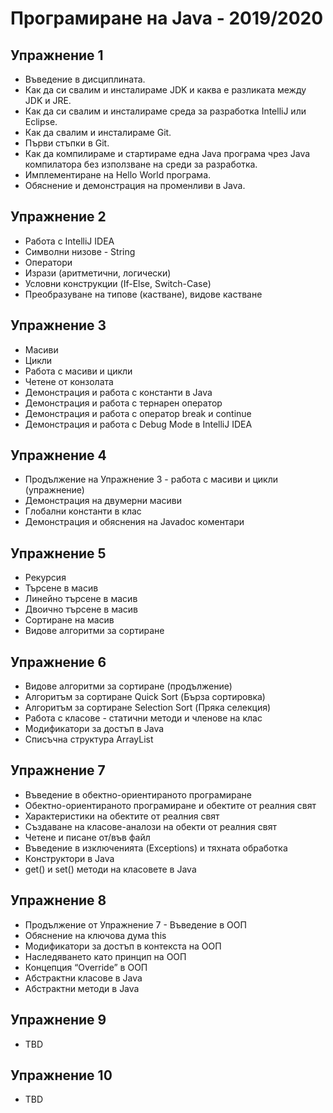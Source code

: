 # Програмиране на Java - 2019/2020


## Упражнение 1

- Въведение в дисциплината.
- Как да си свалим и инсталираме JDK и каква е разликата между JDK и JRE.
- Как да си свалим и инсталираме среда за разработка IntelliJ или Eclipse.
- Как да свалим и инсталираме Git.
- Първи стъпки в Git.
- Как да компилираме и стартираме една Java програма чрез Java компилатора без използване на среди за разработка.
- Имплементиране на Hello World програма.
- Обяснение и демонстрация на променливи в Java.


## Упражнение 2

- Работа с IntelliJ IDEA
- Символни низове - String
- Оператори
- Изрази (аритметични, логически)
- Условни конструкции (If-Else, Switch-Case)
- Преобразуване на типове (кастване), видове кастване


## Упражнение 3

- Масиви
- Цикли
- Работа с масиви и цикли
- Четене от конзолата
- Демонстрация и работа с константи в Java
- Демонстрация и работа с тернарен оператор
- Демонстрация и работа с оператор break и continue
- Демонстрация и работа с Debug Mode в IntelliJ IDEA


## Упражнение 4

- Продължение на Упражнение 3 - работа с масиви и цикли (упражнение)
- Демонстрация на двумерни масиви
- Глобални константи в клас
- Демонстрация и обяснения на Javadoc коментари


## Упражнение 5

- Рекурсия
- Търсене в масив
- Линейно търсене в масив
- Двоично търсене в масив
- Сортиране на масив
- Видове алгоритми за сортиране


## Упражнение 6

- Видове алгоритми за сортиране (продължение)
- Алгоритъм за сортиране Quick Sort (Бърза сортировка)
- Алгоритъм за сортиране Selection Sort (Пряка селекция)
- Работа с класове - статични методи и членове на клас
- Модификатори за достъп в Java
- Списъчна структура ArrayList


## Упражнение 7

- Въведение в обектно-ориентираното програмиране
- Обектно-ориентираното програмиране и обектите от реалния свят
- Характеристики на обектите от реалния свят
- Създаване на класове-аналози на обекти от реалния свят
- Четене и писане от/във файл
- Въведение в изключенията (Exceptions) и тяхната обработка
- Конструктори в Java
- get() и set() методи на класовете в Java


## Упражнение 8

- Продължение от Упражнение 7 - Въведение в ООП
- Обяснение на ключова дума this
- Модификатори за достъп в контекста на ООП
- Наследяването като принцип на ООП
- Концепция “Override” в ООП
- Абстрактни класове в Java
- Абстрактни методи в Java


## Упражнение 9

- TBD


## Упражнение 10

- TBD